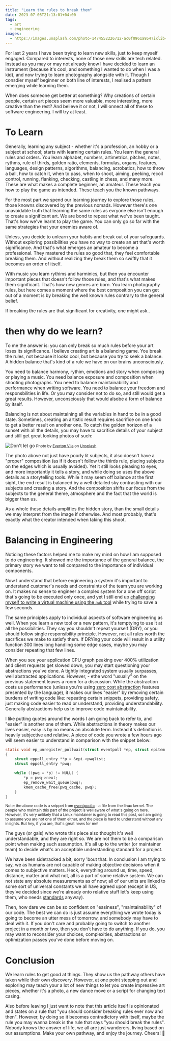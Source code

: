 ```yaml
---
title: "Learn the rules to break them"
date: 2023-07-05T21:13:01+04:00
tags:
  - art
  - engineering
images:
  - https://images.unsplash.com/photo-1474552226712-ac0f0961a954?ixlib=rb-4.0.3&ixid=M3wxMjA3fDB8MHxwaG90by1wYWdlfHx8fGVufDB8fHx8fA%3D%3D&auto=format&fit=crop&w=1742&q=80
---
```


For last 2 years I have been trying to learn new skills, just to keep myself engaged. Compared to interests, none of those new skills are tech related. Instead as you may or may not already know I have decided to learn an instrument (because it's cool, and something I wanted to do when I was a kid), and now trying to learn photography alongside with it. Though I consdier myself beginner on both line of interests, I realised a pattern emerging while learning them.

When does someone get better at something? Why creations of certain people, certain art pieces seem more valuable, more interesting, more creative than the rest? And believe it or not, I will onnect all of these to software engineering. I will try at least.

# To Learn

Generally, learning any subject - whether it's a profession, an hobby or a subject at school; starts with learning certain rules. You learn the general rules and orders. You learn alphabet, numbers, artimetrics, pitches, notes, rythms, rule of thirds, golden ratio, elements, formulas, organs, features, languages, design patterns, algorithms, balancing, acrobatics, how to throw a ball, how to catch it, when to pass, when to shoot, aiming, peeking, recoil control, running, flanking, checking, castling in chess, and many more. These are what makes a complete beginner, an amateur. These teach you how to play the game as intended. These teach you the known pathways.

For the most part we spend our learning journey to explore those rules, those knowns discovered by the previous nomads. However there's one unavoidable truth that learning the same rules as evryone else isn't enough to create a significant art. We are bond to repeat what we've been taught. That's how we've learnt to play the game. You can only go so far with the same strategies that your enemies aware of.

Unless, you decide to unlearn your habits and break out of your safeguards. Without exploring possibilities you have no way to create an art that's worth significance. And that's what emerges an amateur to become a professional. They mastered the rules so good that, they feel comfortable breaking them. And without realizing they break them so swiftly that it becomes an order of itself.

With music you learn rythims and harminics, but then you encounter important pieces that doesn't follow those rules, and that's what makes them significant. That's how new genres are born. You learn photography rules, but here comes a moment where the best composition you can get out of a moment is by breaking the well known rules contrary to the general belief.

If breaking the rules are that significant for creativity, one might ask..

# then why do we learn?

To me the answer is: you can only break so much rules before your art loses its significance. I believe creating art is a balancing game. You break the rules, not because it looks cool, but because you try to seek a balance. A hidden balance that's kind of a rule we have on our brains unconsciously.

You need to balance harmony, rythim, emotions and story when composing or playing a music. You need balance exposure and composition when shooting photographs. You need to balance maintainability and performance when writing software. You need to balance your freedom and responsbilities in life. Or you may consider not to do so, and still would get a great results. However, unconsciously that would alsobe a form of balance by itself.

Balancing is not about maintaining all the variables in hand to be in a good state. Sometimes, creating an artistic result requires sacrifice on one knob to get a better result on another one. To catch the golden horizon of a sunset with all the details, you may have to sacrifice details of your subject and still get great looking photos of such:

![Don't let go](https://images.unsplash.com/photo-1474552226712-ac0f0961a954?ixlib=rb-4.0.3&ixid=M3wxMjA3fDB8MHxwaG90by1wYWdlfHx8fGVufDB8fHx8fA%3D%3D&auto=format&fit=crop&w=1742&q=80)
<small>Photo by [Everton Vila](https://unsplash.com/@evertonvila?utm_source=unsplash&utm_medium=referral&utm_content=creditCopyText) on [Unsplash](https://unsplash.com/photos/AsahNlC0VhQ?utm_source=unsplash&utm_medium=referral&utm_content=creditCopyText)</small>

The photo above not just have poorly lit subjects, it also doesn't have a "proper" composition (as if it doesn't follow the thirds rule, placing subjects on the edges which is usually avoided). Yet it still looks pleasing to eyes, and more importantly it tells a story, and while doing so uses the above details as a storytelling tools. While it may seem off balance at the first sight, the end result is balanced by a well detailed sky contrasting with our subjects and creating a story. And the composition shifts our focus from the subjects to the general theme, atmosphere and the fact that the world is bigger than us.

As a whole these details amplifies the hidden story, than the small details we may interpret from the image if otherwise. And most probably, that's exactly what the creator intended when taking this shoot.

# Balancing in Engineering

Noticing these factors helped me to make my mind on how I am supposed to do engineering. It showed me the importance of the general balance, the primary story we want to tell compared to the importance of individual components.

Now I understand that before engineering a system it's important to understand customer's needs and constraints of the team you are working on. It makes no sense to engineer a complex system for a one off script that's going to be executed only once, and yet I still end up [challenging myself to write a virtual machine using the `awk` tool](https://themisir.com/awk-vm/) while trying to save a few seconds.

The same principles apply to individual aspects of software engineering as well. When you learn a new tool or a new pattern, it's temptying to use it at all the possibilities. They say you shouldn't repeat yourself (DRY), or you should follow single responsibility principle. However, not all rules worth the sacrifices we make to satisfy them. If DRYing your code will result in a utility function 300 lines long handling some edge cases, maybe you may consider repeating that few lines.

When you see your application CPU graph peaking over 400% utilization and client requests get slowed down, you may start questioning your abstractions you've done. A tightly integrated system usually surpasses, well abstracted applications. However,  - ethe word "usually" on the previous statement leaves a room for a discussion. While the abstraction costs us performance (unless you're using [zero cost abstraction](https://boats.gitlab.io/blog/post/zero-cost-abstractions/) features presented by the language), it makes our lives "easier" by removing certain burdens of writing code like: repeating certain snippets, providing safety, just making code easier to read or understand, providing understandability. Generally abstractions help us to improve code maintainability.

I like putting quotes around the words I am going back to refer to, and "easier" is another one of them. While abstractions in theory makes our lives easier, easy is by no means an absolute term. Instead it's definition is heavily subjective and relative. A piece of code you wrote a few hours ago will seem easier to understand in comparison with the snippet below:

```c
static void ep_unregister_pollwait(struct eventpoll *ep, struct epitem *epi)
{
	struct eppoll_entry **p = &epi->pwqlist;
	struct eppoll_entry *pwq;

	while ((pwq = *p) != NULL) {
		*p = pwq->next;
		ep_remove_wait_queue(pwq);
		kmem_cache_free(pwq_cache, pwq);
	}
}
```

<small>Note: the above code is a snippet from [eventpool.c](https://github.com/torvalds/linux/blob/024ff300db33968c133435a146d51ac22db27374/fs/eventpoll.c#L567C1-L577C2) - a file from the linux kernel. The people who maintain this part of the project is well aware of what's going on here. However, It's very unlikely that a Linux maintainer is going to read this post, so I am going to assume you are not one of them either, and the piece is hard to understand without any insights. But hey, if you are, that's great news for me!</small>

The guys (or gals) who wrote this piece also thought it's well understandable, and they are right so. We are not them to be a comparison point when making such assumption. It's all up to the writer (or maintainer team) to decide what's an acceptible understanding standard for a project.

We have been sidetracked a bit, sorry 'bout that. In conclusion I am trying to say, we as humans are not capable of making objective decisions when it comes to subjective matters. Heck, everything around us, time, speed, distance, matter and what not, all is a part of some relative system. We can not state any absolute measurements as of now; all of our units are linked to some sort of universal constants we all have agreed upon (except in US, they've decided since we're already onto relative stuff let's keep using them, who needs [standards](https://xkcd.com/927/) anyway).

Then, how dare we can be so confident on "easiness", "maintainability" of our code. The best we can do is just assume everything we wrote today is going to become an utter mess of tomorrow, and somebody may have to deal with it. If you don't care and probably going to switch to another project in a month or two, then you don't have to do anything. If you do, you may want to reconsider your choices, complexities, abstractions or optimization passes you've done before moving on.

# Conclusion

We learn rules to get good at things. They show us the pathway others have taken while their own discovery. However, at one point stepping out and exploring may teach your a lot of new things to let you create impressive art pieces, whether it's a photo, a new dance move or a script for changing text casing.

Also before leaving I just want to note that this article itself is opinionated and states on a rule that "you should consider breaking rules ever now and then". However, by doing so it becomes contradictory with itself, maybe the rule you may wanna break is the rule that says "you should break the rules". Nobody knows the answer of life, we all are just wanderers, living based on our assumptions. Make your own pathway, and enjoy the journey. Cheers! 🥂 
